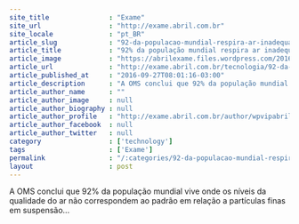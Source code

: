 ```yaml
---
site_title               : "Exame"
site_url                 : "http://exame.abril.com.br"
site_locale              : "pt_BR"
article_slug             : "92-da-populacao-mundial-respira-ar-inadequado-adverte-oms"
article_title            : "92% da população mundial respira ar inadequado, adverte OMS"
article_image            : "https://abrilexame.files.wordpress.com/2016/09/size_960_16_9_chinesas-mascara2.jpg?quality=70&strip=all&w=960"
article_url              : "http://exame.abril.com.br/tecnologia/92-da-populacao-mundial-respira-ar-inadequado-adverte-oms/"
article_published_at     : "2016-09-27T08:01:16-03:00"
article_description      : "A OMS conclui que 92% da população mundial vive onde os níveis da qualidade do ar não correspondem ao padrão em relação a partículas finas em suspensão..."
article_author_name      : ""
article_author_image     : null
article_author_biography : null
article_author_profile   : "http://exame.abril.com.br/author/wpvipabril/"
article_author_facebook  : null
article_author_twitter   : null
category                 : ['technology']
tags                     : ['Exame']
permalink                : "/:categories/92-da-populacao-mundial-respira-ar-inadequado-adverte-oms/"
layout                   : post
---
```


A OMS conclui que 92% da população mundial vive onde os níveis da qualidade do ar não correspondem ao padrão em relação a partículas finas em suspensão...
